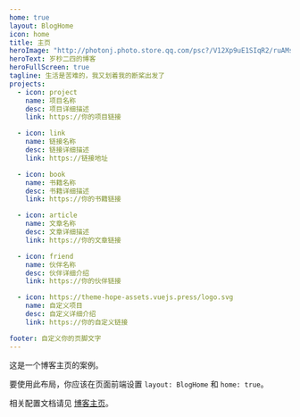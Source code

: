 ```yaml
---
home: true
layout: BlogHome
icon: home
title: 主页
heroImage: "http://photonj.photo.store.qq.com/psc?/V12Xp9uE1SIqR2/ruAMsa53pVQWN7FLK88i5kefzPs8i3.uZYJDWLeuX6IGkyrKuPHWCwtYEl5oH6cpTTWq2QiIIl0AW3wSUSWVqMhJ5US3rB604jUUdqgUTXY!/b&bo=QAZVCEAGVQgBByA!&rf=viewer_4"
heroText: 岁杪二四的博客
heroFullScreen: true
tagline: 生活是苦难的，我又划着我的断桨出发了
projects:
  - icon: project
    name: 项目名称
    desc: 项目详细描述
    link: https://你的项目链接

  - icon: link
    name: 链接名称
    desc: 链接详细描述
    link: https://链接地址

  - icon: book
    name: 书籍名称
    desc: 书籍详细描述
    link: https://你的书籍链接

  - icon: article
    name: 文章名称
    desc: 文章详细描述
    link: https://你的文章链接

  - icon: friend
    name: 伙伴名称
    desc: 伙伴详细介绍
    link: https://你的伙伴链接

  - icon: https://theme-hope-assets.vuejs.press/logo.svg
    name: 自定义项目
    desc: 自定义详细介绍
    link: https://你的自定义链接

footer: 自定义你的页脚文字
---
```

这是一个博客主页的案例。

要使用此布局，你应该在页面前端设置 `layout: BlogHome` 和 `home: true`。

相关配置文档请见 [博客主页](https://theme-hope.vuejs.press/zh/guide/blog/home/)。
